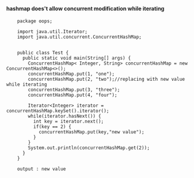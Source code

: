 #### hashmap does't allow concurrent modification while iterating


        package oops;

        import java.util.Iterator;
        import java.util.concurrent.ConcurrentHashMap;


        public class Test {
          public static void main(String[] args) {
            ConcurrentHashMap< Integer, String> concurrentHashMap = new ConcurrentHashMap<>();
            concurrentHashMap.put(1, "one");
            concurrentHashMap.put(2, "two");//replacing with new value while iterating
            concurrentHashMap.put(3, "three");
            concurrentHashMap.put(4, "four");

            Iterator<Integer> iterator = concurrentHashMap.keySet().iterator();
            while(iterator.hasNext()) {
              int key = iterator.next();
              if(key == 2) {
                concurrentHashMap.put(key,"new value");
              }	
            }
            System.out.println(concurrentHashMap.get(2));
          }
        }

        output : new value
